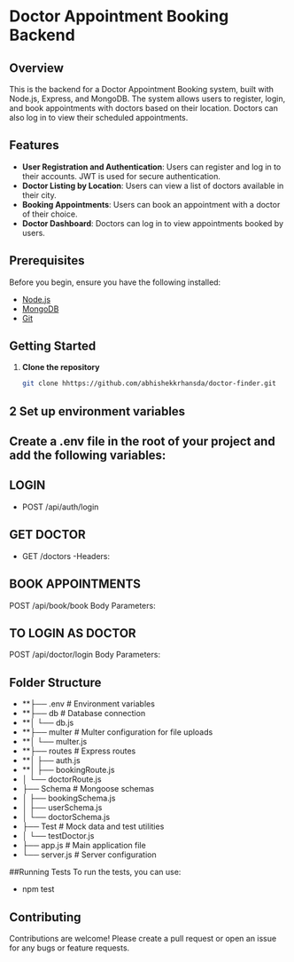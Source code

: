 # Doctor Appointment Booking Backend

## Overview

This is the backend for a Doctor Appointment Booking system, built with Node.js, Express, and MongoDB. The system allows users to register, login, and book appointments with doctors based on their location. Doctors can also log in to view their scheduled appointments.

## Features

- **User Registration and Authentication**: Users can register and log in to their accounts. JWT is used for secure authentication.
- **Doctor Listing by Location**: Users can view a list of doctors available in their city.
- **Booking Appointments**: Users can book an appointment with a doctor of their choice.
- **Doctor Dashboard**: Doctors can log in to view appointments booked by users.

## Prerequisites

Before you begin, ensure you have the following installed:

- [Node.js](https://nodejs.org/en/download/)
- [MongoDB](https://www.mongodb.com/try/download/community)
- [Git](https://git-scm.com/downloads)

## Getting Started

1. **Clone the repository**

   ```bash
   git clone hhttps://github.com/abhishekkrhansda/doctor-finder.git


  ## 2 Set up environment variables

  ## Create a .env file in the root of your project and add the following variables:


## LOGIN

- POST /api/auth/login


 ## GET DOCTOR

- GET /doctors
-Headers:



## BOOK APPOINTMENTS

POST /api/book/book
Body Parameters:



## TO LOGIN AS DOCTOR
POST /api/doctor/login
Body Parameters:


## Folder Structure


- **├── .env                 # Environment variables
- **├── db                   # Database connection
- **│   └── db.js
- **├── multer               # Multer configuration for file uploads
- **│   └── multer.js
- **├── routes               # Express routes
- **│   ├── auth.js
- **│   ├── bookingRoute.js
- │   └── doctorRoute.js
- ├── Schema               # Mongoose schemas
- │   ├── bookingSchema.js
- │   ├── userSchema.js
- │   └── doctorSchema.js
- ├── Test                 # Mock data and test utilities
- │   └── testDoctor.js
- ├── app.js               # Main application file
- └── server.js   # Server configuration

##Running Tests
To run the tests, you can use:

- npm test
## Contributing
Contributions are welcome! Please create a pull request or open an issue for any bugs or feature requests.
